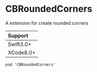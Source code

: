 # CBRoundedCorners
A extension for create rounded corners


Support|
:----|
Swift3.0+|	
XCode8.0+|

```
pod 'CBRoundedCorners'
```


